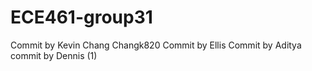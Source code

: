 # ECE461-group31 

Commit by Kevin Chang Changk820
Commit by Ellis
Commit by Aditya
commit by Dennis (1)


